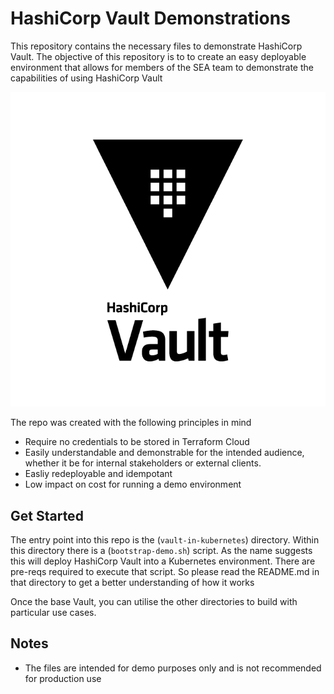 # HashiCorp Vault Demonstrations

This repository contains the necessary files to demonstrate HashiCorp Vault. 
The objective of this repository is to to create an easy deployable environment
that allows for members of the SEA team to demonstrate the capabilities of using 
HashiCorp Vault

![Alt text](image.png)

The repo was created with the following principles in mind

- Require no credentials to be stored in Terraform Cloud
- Easily understandable and demonstrable for the intended audience, 
  whether it be for internal stakeholders or external clients.
- Easliy redeployable and idempotant
- Low impact on cost for running a demo environment

## Get Started
The entry point into this repo is the (`vault-in-kubernetes`) directory.
Within this directory there is a (`bootstrap-demo.sh`) script. 
As the name suggests this will deploy HashiCorp Vault into a Kubernetes environment.
There are pre-reqs required to execute that script. So please read the README.md 
in that directory to get a better understanding of how it works

 Once the base Vault, you can utilise the other directories to build with particular use cases.

## Notes
* The files are intended for demo purposes only and is not recommended for production use